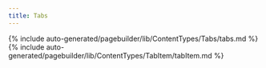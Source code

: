 ```yaml
---
title: Tabs
---
```


<!--
The reference doc content is generated automatically from the source code.
To update this section, update the doc blocks in the source code
-->

{% include auto-generated/pagebuilder/lib/ContentTypes/Tabs/tabs.md %}
{% include auto-generated/pagebuilder/lib/ContentTypes/TabItem/tabItem.md %}
